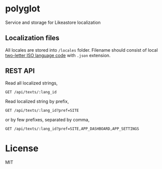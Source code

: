 polyglot
========

Service and storage for Likeastore localization

## Localization files

All locales are stored into `/locales` folder. Filename should consist of local [two-letter ISO language code](http://en.wikipedia.org/wiki/List_of_ISO_639-1_codes) with `.json` extension.

## REST API

Read all localized strings,

```
GET /api/texts/:lang_id
```

Read localized string by prefix,

```
GET /api/texts/:lang_id?pref=SITE
```

or by few prefixes, separated by comma,

```
GET /api/texts/:lang_id?pref=SITE,APP_DASHBOARD,APP_SETTINGS
```

# License

MIT
